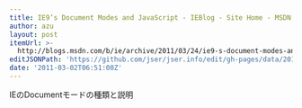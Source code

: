 ```yaml
---
title: IE9’s Document Modes and JavaScript - IEBlog - Site Home - MSDN Blogs
author: azu
layout: post
itemUrl: >-
  http://blogs.msdn.com/b/ie/archive/2011/03/24/ie9-s-document-modes-and-javascript.aspx
editJSONPath: 'https://github.com/jser/jser.info/edit/gh-pages/data/2011/03/index.json'
date: '2011-03-02T06:51:00Z'
---
```

IEのDocumentモードの種類と説明
